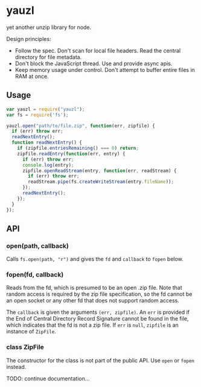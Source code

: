 # yauzl

yet another unzip library for node.

Design principles:

 * Follow the spec.
   Don't scan for local file headers.
   Read the central directory for file metadata.
 * Don't block the JavaScript thread.
   Use and provide async apis.
 * Keep memory usage under control.
   Don't attempt to buffer entire files in RAM at once.

## Usage

```js
var yauzl = require("yauzl");
var fs = require('fs');

yauzl.open("path/to/file.zip", function(err, zipfile) {
  if (err) throw err;
  readNextEntry();
  function readNextEntry() {
    if (zipfile.entriesRemaining() === 0) return;
    zipfile.readEntry(function(err, entry) {
      if (err) throw err;
      console.log(entry);
      zipfile.openReadStream(entry, function(err, readStream) {
        if (err) throw err;
        readStream.pipe(fs.createWriteStream(entry.fileName));
      });
      readNextEntry();
    });
  }
});
```

## API

### open(path, callback)

Calls `fs.open(path, "r")` and gives the `fd` and `callback` to `fopen` below.

### fopen(fd, callback)

Reads from the fd, which is presumed to be an open .zip file.
Note that random access is required by the zip file specification,
so the fd cannot be an open socket or any other fd that does not support random access.

The `callback` is given the arguments `(err, zipfile)`.
An `err` is provided if the End of Central Directory Record Signature cannot be found in the file,
which indicates that the fd is not a zip file.
If `err` is `null`, `zipfile` is an instance of `ZipFile`.

### class ZipFile

The constructor for the class is not part of the public API.
Use `open` or `fopen` instead.

TODO: continue documentation...
